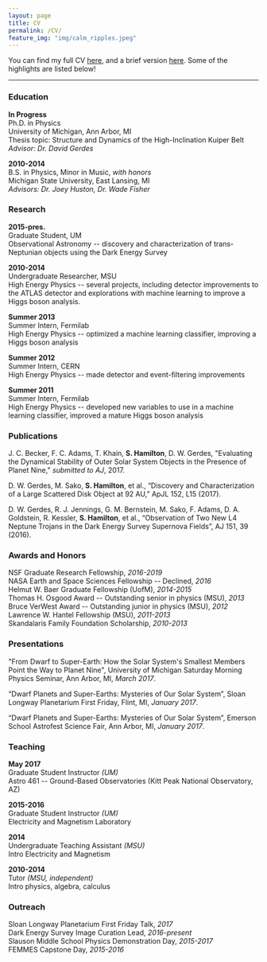 ```yaml
---
layout: page
title: CV
permalink: /CV/
feature_img: "img/calm_ripples.jpeg"
---
```


You can find my full CV <a
href="https://drive.google.com/file/d/0B_dvQtq8UPvuUU1mTXhIdmNjbDA/view"
target="_blank">here</a>, and a brief version <a
href="https://drive.google.com/file/d/0B_dvQtq8UPvudmNxWVlzeWltY00/view"
target="_blank">here</a>.  Some of the highlights are listed below!

-----------------------------------

### Education

**In Progress**<br>
Ph.D. in Physics <br>
University of Michigan, Ann Arbor, MI <br>
Thesis topic: Structure and Dynamics of the High-Inclination Kuiper Belt <br>
*Advisor: Dr. David Gerdes*

**2010-2014** <br>
B.S. in Physics, Minor in Music, *with honors* <br>
Michigan State University, East Lansing, MI <br>
*Advisors: Dr. Joey Huston, Dr. Wade Fisher*

### Research

**2015-pres.** <br>
Graduate Student, UM <br>
Observational Astronomy -- discovery and characterization of trans-Neptunian
objects using the Dark Energy Survey

**2010-2014** <br>
Undergraduate Researcher, MSU <br>
High Energy Physics -- several projects, including detector improvements to the
ATLAS detector and explorations with machine learning to improve a Higgs boson analysis.

**Summer 2013** <br>
Summer Intern, Fermilab <br>
High Energy Physics -- optimized a machine learning classifier, improving a
Higgs boson analysis 

**Summer 2012** <br>
Summer Intern, CERN <br>
High Energy Physics -- made detector and event-filtering improvements

**Summer 2011** <br>
Summer Intern, Fermilab <br>
High Energy Physics -- developed new variables to use in a machine learning
classifier, improved a mature Higgs boson analysis

### Publications

J. C. Becker, F. C. Adams, T. Khain, **S. Hamilton**, D. W. Gerdes, "Evaluating
the Dynamical Stability of Outer Solar System Objects in the Presence of Planet
Nine," _submitted to AJ_, 2017.

D. W. Gerdes, M. Sako, **S. Hamilton**, et al., “Discovery and Characterization
of a Large Scattered Disk Object at 92 AU,” ApJL 152, L15 (2017).

D. W. Gerdes, R. J. Jennings, G. M. Bernstein, M. Sako, F. Adams,
D. A. Goldstein, R. Kessler, **S. Hamilton**, et al., “Observation of Two New L4
Neptune Trojans in the Dark Energy Survey Supernova Fields”, AJ 151, 39 (2016).

### Awards and Honors

NSF Graduate Research Fellowship, *2016-2019* <br>
NASA Earth and Space Sciences Fellowship -- Declined, *2016* <br>
Helmut W. Baer Graduate Fellowship  (UofM), *2014-2015* <br>
Thomas H. Osgood Award -- Outstanding senior in physics (MSU), *2013* <br>
Bruce VerWest Award -- Outstanding junior in physics (MSU), *2012* <br>
Lawrence W. Hantel Fellowship (MSU), *2011-2013* <br>
Skandalaris Family Foundation Scholarship, *2010-2013* 


### Presentations

"From Dwarf to Super-Earth: How the Solar System's Smallest Members Point the
Way to Planet Nine", University of Michigan Saturday Morning Physics Seminar,
Ann Arbor, MI, *March 2017*.

“Dwarf Planets and Super-Earths: Mysteries of Our Solar System”, Sloan Longway
Planetarium First Friday, Flint, MI, *January 2017*.

“Dwarf Planets and Super-Earths: Mysteries of Our Solar System”, Emerson School
Astrofest Science Fair, Ann Arbor, MI, *January 2017*.

### Teaching

**May 2017** <br>
Graduate Student Instructor *(UM)* <br>
Astro 461 -- Ground-Based Observatories
(Kitt Peak National Observatory, AZ) 

**2015-2016** <br>
Graduate Student Instructor *(UM)* <br>
Electricity and Magnetism Laboratory 

**2014** <br>
Undergraduate Teaching Assistant *(MSU)* <br>
Intro Electricity and Magnetism 

**2010-2014** <br>
Tutor *(MSU, independent)* <br>
Intro physics, algebra, calculus 

### Outreach

Sloan Longway Planetarium First Friday Talk, *2017* <br>
Dark Energy Survey Image Curation Lead, *2016-present* <br>
Slauson Middle School Physics Demonstration Day, *2015-2017* <br>
FEMMES Capstone Day, *2015-2016* <br>




